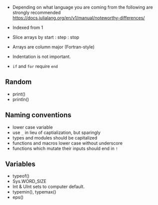 
- Depending on what language you are coming from the following are strongly
recommended https://docs.julialang.org/en/v1/manual/noteworthy-differences/

- Indexed from 1
- Slice arrays by start : step : stop
- Arrays are column major (Fortran-style)
- Indentation is not important.
- `if` and `for` require `end`

## Random

- print()
- println()

## Naming conventions

- lower case variable
- use `_` in lieu of captialization, but sparingly
- types and modules should be capitalized
- functions and macros lower case without underscore
- functions which mutate their inputs should end in `!`

## Variables

- typeof()
- Sys.WORD_SIZE
- Int & UInt sets to computer default.
- typemin(), typemax()
- eps()
